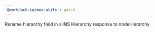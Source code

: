 ```yaml
---
'@workduck-io/mex-utils': patch
---
```


Rename hierarchy field in allNS Hierarchy response to nodeHierarchy
